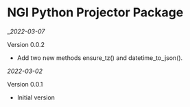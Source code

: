 # NGI Python Projector Package

__2022-03-07_

Version 0.0.2

- Add two new methods ensure_tz() and datetime_to_json().

_2022-03-02_

Version 0.0.1

- Initial version


